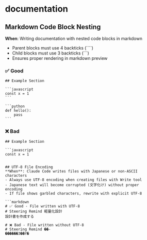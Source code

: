 # documentation

## Markdown Code Block Nesting
**When**: Writing documentation with nested code blocks in markdown
- Parent blocks must use 4 backticks (````)
- Child blocks must use 3 backticks (```)
- Ensures proper rendering in markdown preview

### ✅ Good
````
## Example Section

```javascript
const x = 1
```

```python
def hello():
    pass
```
````

### ❌ Bad
```
## Example Section

```javascript
const x = 1
```
```

## UTF-8 File Encoding
**When**: Claude Code writes files with Japanese or non-ASCII characters
- Always use UTF-8 encoding when creating files with Write tool
- Japanese text will become corrupted (文字化け) without proper encoding
- If file shows garbled characters, rewrite with explicit UTF-8

```markdown
# ✅ Good - File written with UTF-8
# Steering Remind 軽量化設計
設計書を作成する

# ❌ Bad - File written without UTF-8
# Steering Remind ��-
������3��Y�
```